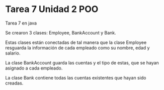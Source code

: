 # Tarea 7 Unidad 2 POO

Tarea 7 en java

Se crearon 3 clases: Employee, BankAccount y Bank.

Estas clases están conectadas de tal manera que la clase Employee resguarda la información de cada empleado como
su nombre, edad y salario.

La clase BankAccount guarda las cuentas y el tipo de estas, que se hayan asignado a cada empleado.

La clase Bank contiene todas las cuentas existentes que hayan sido creadas.
